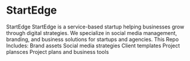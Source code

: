# StartEdge
StartEdge StartEdge is a service-based startup helping businesses grow through digital strategies. We specialize in social media management, branding, and business solutions for startups and agencies.  This Repo Includes: Brand assets  Social media strategies  Client templates  Project plansces  Project plans and business tools

